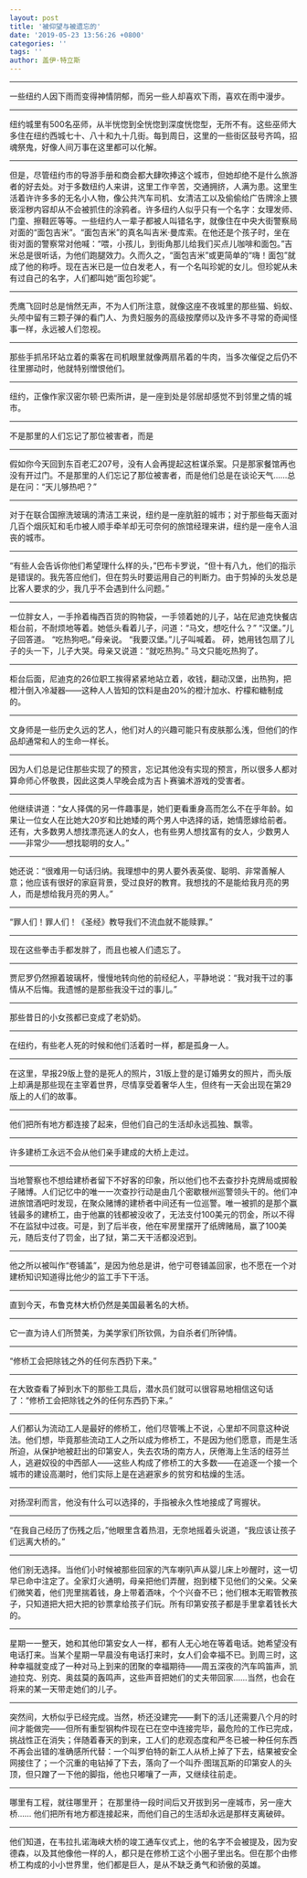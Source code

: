 ```yaml
---
layout: post
title: '被仰望与被遗忘的'
date: '2019-05-23 13:56:26 +0800'
categories: ''
tags: ''
author: 盖伊·特立斯
---
```





- - -

一些纽约人因下雨而变得神情阴郁，而另一些人却喜欢下雨，喜欢在雨中漫步。
- - -

纽约城里有500名巫师，从半恍惚到全恍惚到深度恍惚型，无所不有。这些巫师大多住在纽约西城七十、八十和九十几街。每到周日，这里的一些街区鼓号齐鸣，招魂祭鬼，好像人间万事在这里都可以化解。
- - -

但是，尽管纽约市的导游手册和商会都大肆吹捧这个城市，但她却绝不是什么旅游者的好去处。对于多数纽约人来讲，这里工作辛苦，交通拥挤，人满为患。这里生活着许许多多的无名小人物，像公共汽车司机、女清洁工以及偷偷给广告牌涂上猥亵淫秽内容却从不会被抓住的涂鸦者。许多纽约人似乎只有一个名字：女理发师、门童、擦鞋匠等等。一些纽约人一辈子都被人叫错名字，就像住在中央大街警察局对面的“面包吉米”。“面包吉米”的真名叫吉米·曼库索。在他还是个孩子时，坐在街对面的警察常对他喊：“喂，小孩儿，到街角那儿给我们买点儿咖啡和面包。”吉米总是很听话，为他们跑腿效力。久而久之，“面包吉米”或更简单的“嗨！面包”就成了他的称呼。现在吉米已是一位白发老人，有一个名叫珍妮的女儿。但珍妮从未有过自己的名字，人们都叫她“面包珍妮”。
- - -

秃鹰飞回时总是悄然无声，不为人们所注意，就像这座不夜城里的那些猫、蚂蚁、头颅中留有三颗子弹的看门人、为贵妇服务的高级按摩师以及许多不寻常的奇闻怪事一样，永远被人们忽视。


- - -

那些手抓吊环站立着的乘客在司机眼里就像两扇吊着的牛肉，当多次催促之后仍不往里挪动时，他就特别憎恨他们。
- - -

纽约，正像作家汉密尔顿·巴索所讲，是一座到处是邻居却感觉不到邻里之情的城市。


- - -

不是那里的人们忘记了那位被害者，而是
- - -

假如你今天回到东百老汇207号，没有人会再提起这桩谋杀案。只是那家餐馆再也没有开过门。不是那里的人们忘记了那位被害者，而是他们总是在谈论天气……总是在问：“天儿够热吧？”


- - -

对于在联合国擦洗玻璃的清洁工来说，纽约是一座肮脏的城市；对于那些每天面对几百个烟灰缸和毛巾被人顺手牵羊却无可奈何的旅馆经理来讲，纽约是一座令人沮丧的城市。


- - -

“有些人会告诉你他们希望理什么样的头，”巴布卡罗说，“但十有八九，他们的指示是错误的。我先答应他们，但在剪头时要运用自己的判断力。由于剪掉的头发总是比客人要求的少，我几乎不会遇到什么问题。”
- - -

一位胖女人，一手拎着梅西百货的购物袋，一手领着她的儿子，站在尼迪克快餐店柜台前，不耐烦地等着。她低头看着儿子，问道：“马文，想吃什么？” “汉堡。”儿子回答道。 “吃热狗吧。”母亲说。 “我要汉堡。”儿子叫喊着。 砰，她用钱包扇了儿子的头一下，儿子大哭。母亲又说道：“就吃热狗。” 马文只能吃热狗了。
- - -

柜台后面，尼迪克的26位职工挨得紧紧地站立着，收钱，翻动汉堡，出热狗，把橙汁倒入冷凝器——这种人人皆知的饮料是由20%的橙汁加水、柠檬和糖制成的。


- - -

文身师是一些历史久远的艺人，他们对人的兴趣可能只有皮肤那么浅，但他们的作品却通常和人的生命一样长。
- - -

因为人们总是记住那些实现了的预言，忘记其他没有实现的预言，所以很多人都对算命师心怀敬畏，因此这类人早晚会成为吉卜赛骗术游戏的受害者。
- - -

他继续讲道：“女人择偶的另一件趣事是，她们更看重身高而怎么不在乎年龄。如果让一位女人在比她大20岁和比她矮的两个男人中选择的话，她情愿嫁给前者。还有，大多数男人想找漂亮迷人的女人，也有些男人想找富有的女人，少数男人——非常少——想找聪明的女人。”
- - -

她还说：“很难用一句话归纳。我理想中的男人要外表英俊、聪明、非常善解人意；他应该有很好的家庭背景，受过良好的教育。我想找的不是能给我月亮的男人，而是想给我月亮的男人。”


- - -

“罪人们！罪人们！《圣经》教导我们不流血就不能赎罪。”




- - -

现在这些拳击手都发胖了，而且也被人们遗忘了。
- - -

贾尼罗仍然擦着玻璃杯，慢慢地转向他的前经纪人，平静地说：“我对我干过的事情从不后悔。我遗憾的是那些我没干过的事儿。”
- - -

那些昔日的小女孩都已变成了老奶奶。
- - -

在纽约，有些老人死的时候和他们活着时一样，都是孤身一人。
- - -

在这里，早报29版上登的是死人的照片，31版上登的是订婚男女的照片，而头版上却满是那些现在主宰着世界，尽情享受着奢华人生，但终有一天会出现在第29版上的人们的故事。


- - -

他们把所有地方都连接了起来，但他们自己的生活却永远孤独、飘零。
- - -

许多建桥工永远不会从他们亲手建成的大桥上走过。
- - -

当地警察也不想给建桥者留下不好客的印象，所以他们也不去查抄扑克牌局或掷骰子赌博。人们记忆中的唯一一次查抄行动是由几个密歇根州巡警领头干的。他们冲进旅馆酒吧时发现，在聚众赌博的建桥者中间还有一位巡警。唯一被抓的是那个赢钱最多的建桥工，由于他赢的钱都被没收了，无法支付100美元的罚金，所以不得不在监狱中过夜。可是，到了后半夜，他在牢房里摆开了纸牌赌局，赢了100美元，随后支付了罚金，出了狱，第二天干活都没迟到。
- - -

他之所以被叫作“卷铺盖”，是因为他总是讲，他宁可卷铺盖回家，也不愿在一个对建桥知识知道得比他少的监工手下干活。


- - -

直到今天，布鲁克林大桥仍然是美国最著名的大桥。
- - -

它一直为诗人们所赞美，为美学家们所钦佩，为自杀者们所钟情。




- - -

“修桥工会把除钱之外的任何东西扔下来。”
- - -

在大致查看了掉到水下的那些工具后，潜水员们就可以很容易地相信这句话了：“修桥工会把除钱之外的任何东西扔下来。”


- - -

人们都认为流动工人是最好的修桥工，他们尽管嘴上不说，心里却不同意这种说法。他们想，毕竟那些流动工人之所以成为修桥工，不是因为他们愿意，而是生活所迫，从保护地被赶出的印第安人，失去农场的南方人，厌倦海上生活的纽芬兰人，逃避奴役的中西部人——这些人构成了修桥工的大多数——在追逐一个接一个城市的建设高潮时，他们实际上是在逃避家乡的贫穷和枯燥的生活。


- - -


对扬涅利而言，他没有什么可以选择的，手指被永久性地接成了弯握状。
- - -

“在我自己经历了伤残之后，”他眼里含着热泪，无奈地摇着头说道，“我应该让孩子们远离大桥的。”


- - -

他们别无选择。当他们小时候被那些回家的汽车喇叭声从婴儿床上吵醒时，这一切早已命中注定了。全家灯火通明，母亲把他们弄醒，抱到楼下见他们的父亲。父亲们微笑着，他们兜里揣着钱，身上带着酒味，个个兴奋不已；他们根本无暇管教孩子，只知道把大把大把的钞票拿给孩子们玩。所有印第安孩子都是手里拿着钱长大的。
- - -

星期一一整天，她和其他印第安女人一样，都有人无心地在等着电话。她希望没有电话打来。当某个星期一早晨没有电话打来时，女人们会幸福不已。到周三时，这种幸福就变成了一种对马上到来的团聚的幸福期待——周五深夜的汽车鸣笛声，凯迪拉克、别克、奥兹莫的轰鸣声，这些声音把她们的丈夫带回家……当然，也会在将来的某一天带走她们的儿子。


- - -

突然间，大桥似乎已经完成。当然，桥还没建完——剩下的活儿还需要八个月的时间才能做完——但所有重型钢构件现在已在空中连接完毕，最危险的工作已完成，挑战性正在消失；伴随着春天的到来，工人们的悲观态度和严冬已被一种任何东西不再会出错的准确感所代替：一个叫罗伯特的新工人从桥上掉了下去，结果被安全网接住了；一个沉重的电钻掉了下去，落向了一个叫乔·图瑞瓦斯的印第安人的头顶，但只蹭了一下他的脚指，他也只嘟嚷了一声，又继续往前走。
- - -

哪里有工程，就往哪里开； 在那里待一段时间后又开拔到另一座城市，另一座大桥…… 他们把所有地方都连接起来，而他们自己的生活却永远是那样支离破碎。
- - -

他们知道，在韦拉扎诺海峡大桥的竣工通车仪式上，他的名字不会被提及，因为安德森，以及其他像他一样的人，都只是在修桥工这个小圈子里出名。但在那个由修桥工构成的小小世界里，他们都是巨人，是从不缺乏勇气和骄傲的英雄。
